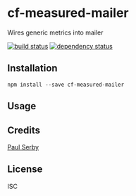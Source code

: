 # cf-measured-mailer

Wires generic metrics into mailer

[![build status](https://secure.travis-ci.org/clocklimited/cf-measured-mailer.svg)](http://travis-ci.org/clocklimited/cf-measured-mailer)
[![dependency status](https://david-dm.org/clocklimited/cf-measured-mailer.svg)](https://david-dm.org/clocklimited/cf-measured-mailer)

## Installation

```
npm install --save cf-measured-mailer
```

## Usage

## Credits
[Paul Serby](https://github.com/clocklimited/)

## License

ISC
